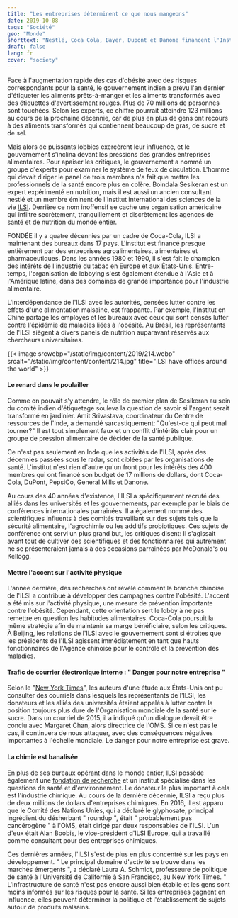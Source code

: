 ```yaml
---
title: "Les entreprises déterminent ce que nous mangeons"
date: 2019-10-08
tags: "Société"
geo: "Monde"
shorttext: "Nestlé, Coca Cola, Bayer, Dupont et Danone financent l'Institut ILSI dans le but de prévenir une alimentation saine."
draft: false
lang: fr
cover: "society"
---
```


Face à l'augmentation rapide des cas d'obésité avec des risques correspondants pour la santé, le gouvernement indien a prévu l'an dernier d'étiqueter les aliments prêts-à-manger et les aliments transformés avec des étiquettes d'avertissement rouges. Plus de 70 millions de personnes sont touchées. Selon les experts, ce chiffre pourrait atteindre 123 millions au cours de la prochaine décennie, car de plus en plus de gens ont recours à des aliments transformés qui contiennent beaucoup de gras, de sucre et de sel.

Mais alors de puissants lobbies exerçèrent leur influence, et le gouvernement s'inclina devant les pressions des grandes entreprises alimentaires. Pour apaiser les critiques, le gouvernement a nommé un groupe d'experts pour examiner le système de feux de circulation. L'homme qui devait diriger le panel de trois membres n'a fait que mettre les professionnels de la santé encore plus en colère. Boindala Sesikeran est un expert expérimenté en nutrition, mais il est aussi un ancien consultant nestlé et un membre éminent de l'Institut international des sciences de la vie [ILSI](https://ilsi.org/ "International Life Science Institute"). Derrière ce nom inoffensif se cache une organisation américaine qui infiltre secrètement, tranquillement et discrètement les agences de santé et de nutrition du monde entier.

FONDÉE il y a quatre décennies par un cadre de Coca-Cola, ILSI a maintenant des bureaux dans 17 pays. L'institut est financé presque entièrement par des entreprises agroalimentaires, alimentaires et pharmaceutiques. Dans les années 1980 et 1990, il s'est fait le champion des intérêts de l'industrie du tabac en Europe et aux États-Unis. Entre-temps, l'organisation de lobbying s'est également étendue à l'Asie et à l'Amérique latine, dans des domaines de grande importance pour l'industrie alimentaire.

L'interdépendance de l'ILSI avec les autorités, censées lutter contre les effets d'une alimentation malsaine, est frappante. Par exemple, l'Institut en Chine partage les employés et les bureaux avec ceux qui sont censés lutter contre l'épidémie de maladies liées à l'obésité. Au Brésil, les représentants de l'ILSI siègent à divers panels de nutrition auparavant réservés aux chercheurs universitaires.

{{< image srcwebp="/static/img/content/2019/214.webp" srcalt="/static/img/content/content/214.jpg" title="ILSI have offices around the world" >}}

#### Le renard dans le poulailler

Comme on pouvait s'y attendre, le rôle de premier plan de Sesikeran au sein du comité indien d'étiquetage souleva la question de savoir si l'argent serait transformé en jardinier. Amit Srivastava, coordinateur du Centre de ressources de l'Inde, a demandé sarcastiquement: "Qu'est-ce qui peut mal tourner?" Il est tout simplement faux et un conflit d'intérêts clair pour un groupe de pression alimentaire de décider de la santé publique.

Ce n'est pas seulement en Inde que les activités de l'ILSI, après des décennies passées sous le radar, sont ciblées par les organisations de santé. L'institut n'est rien d'autre qu'un front pour les intérêts des 400 membres qui ont financé son budget de 17 millions de dollars, dont Coca-Cola, DuPont, PepsiCo, General Mills et Danone.

Au cours des 40 années d'existence, l'ILSI a spécifiquement recruté des alliés dans les universités et les gouvernements, par exemple par le biais de conférences internationales parrainées. Il a également nommé des scientifiques influents à des comités travaillant sur des sujets tels que la sécurité alimentaire, l'agrochimie ou les additifs probiotiques. Ces sujets de conférence ont servi un plus grand but, les critiques disent: Il s'agissait avant tout de cultiver des scientifiques et des fonctionnaires qui autrement ne se présenteraient jamais à des occasions parrainées par McDonald's ou Kellogg.

#### Mettre l'accent sur l'activité physique

L'année dernière, des recherches ont révélé comment la branche chinoise de l'ILSI a contribué à développer des campagnes contre l'obésité. L'accent a été mis sur l'activité physique, une mesure de prévention importante contre l'obésité. Cependant, cette orientation sert le lobby à ne pas remettre en question les habitudes alimentaires. Coca-Cola poursuit la même stratégie afin de maintenir sa marge bénéficiaire, selon les critiques. À Beijing, les relations de l'ILSI avec le gouvernement sont si étroites que les présidents de l'ILSI agissent immédiatement en tant que hauts fonctionnaires de l'Agence chinoise pour le contrôle et la prévention des maladies.

#### Trafic de courrier électronique interne : " Danger pour notre entreprise "

Selon le "[New York Times](https://www.nytimes.com/2019/09/16/health/ilsi-food-policy-india-brazil-china.html "A Shadowy Industry Group Shapes Food Policy Around the World")", les auteurs d'une étude aux États-Unis ont pu consulter des courriels dans lesquels les représentants de l'ILSI, les donateurs et les alliés des universités étaient appelés à lutter contre la position toujours plus dure de l'Organisation mondiale de la santé sur le sucre. Dans un courriel de 2015, il a indiqué qu'un dialogue devait être conclu avec Margaret Chan, alors directrice de l'OMS. Si ce n'est pas le cas, il continuera de nous attaquer, avec des conséquences négatives importantes à l'échelle mondiale. Le danger pour notre entreprise est grave.

#### La chimie est banalisée

En plus de ses bureaux opérant dans le monde entier, ILSI possède également une [fondation de recherche](https://lobbypedia.de/wiki/International_Life_Sciences_Institute "Lobbypedia - International Life Sciences Institute") et un institut spécialisé dans les questions de santé et d'environnement. Le donateur le plus important à cela est l'industrie chimique. Au cours de la dernière décennie, ILSI a reçu plus de deux millions de dollars d'entreprises chimiques. En 2016, il est apparu que le Comité des Nations Unies, qui a déclaré le glyphosate, principal ingrédient du désherbant " roundup ", était " probablement pas cancérogène " à l'OMS, était dirigé par deux responsables de l'ILSI. L'un d'eux était Alan Boobis, le vice-président d'ILSI Europe, qui a travaillé comme consultant pour des entreprises chimiques.

Ces dernières années, l'ILSI s'est de plus en plus concentré sur les pays en développement. " Le principal domaine d'activité se trouve dans les marchés émergents ", a déclaré Laura A. Schmidt, professeure de politique de santé à l'Université de Californie à San Francisco, au New York Times. " L'infrastructure de santé n'est pas encore aussi bien établie et les gens sont moins informés sur les risques pour la santé. Si les entreprises gagnent en influence, elles peuvent déterminer la politique et l'établissement de sujets autour de produits malsains.
